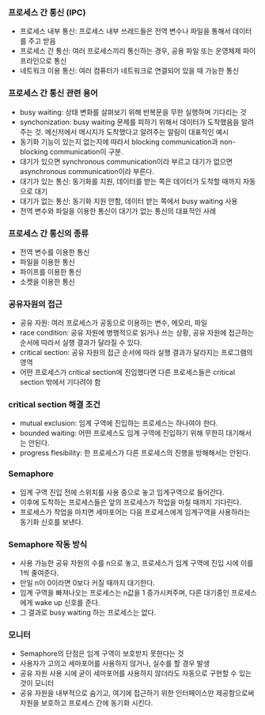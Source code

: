 ### 프로세스 간 통신 (IPC)
- 프로세스 내부 통신: 프로세스 내부 쓰레드들은 전역 변수나 파일을 통해서 데이터를 주고 받음
- 프로세스 간 통신: 여러 프로세스끼리 통신하는 경우, 공용 파일 또는 운영체제 파이프라인으로 통신
- 네트워크 이용 통신: 여러 컴퓨터가 네트워크로 연결되어 있을 때 가능한 통신

### 프로세스 간 통신 관련 용어
- busy waiting: 상태 변화를 살펴보기 위해 반복문을 무한 실행하며 기다리는 것
- synchonization: busy waiting 문제를 피하기 위해서 데이터가 도착했음을 알려주는 것. 메신저에서 메시지가 도착했다고 알려주는 알림이 대표적인 예시
- 동기화 기능이 있는지 없는지에 따라서 blocking communication과 non-blocking communication이 구분.
- 대기가 있으면 synchronous communication이라 부르고 대기가 없으면 asynchronous communication이라 부른다.
- 대기가 있는 통신: 동기화를 지원, 데이터를 받는 쪽은 데이터가 도착할 때까지 자동으로 대기
- 대기가 없는 통신: 동기화 지원 안함, 데이터 받는 쪽에서 busy waiting 사용
- 전역 변수와 파일을 이용한 통신이 대기가 없는 통신의 대표적인 사례

### 프로세스 간 통신의 종류
- 전역 변수를 이용한 통신
- 파일을 이용한 통신
- 파이프를 이용한 통신
- 소켓을 이용한 통신

### 공유자원의 접근
- 공유 자원: 여러 프로세스가 공동으로 이용하는 변수, 메모리, 파일
- race condition: 공유 자원에 병행적으로 읽거나 쓰는 상황, 공유 자원에 접근하는 순서에 따라서 실행 결과가 달라질 수 있다.
- critical section: 공유 자원의 접근 순서에 따라 실행 결과가 달라지는 프로그램의 영역
- 어떤 프로세스가 critical section에 진입했다면 다른 프로세스들은 critical section 밖에서 기다려야 함

### critical section 해결 조건
- mutual exclusion: 임계 구역에 진입하는 프로세스는 하나여야 한다.
- bounded waiting: 어떤 프로세스도 임계 구역에 진입하기 위해 무한히 대기해서는 안된다.
- progress flesibility: 한 프로세스가 다른 프로세스의 진행을 방해해서는 안된다.

### Semaphore
- 임계 구역 진입 전에 스위치를 사용 중으로 놓고 임계구역으로 들어간다.
- 이후에 도착하는 프로세스들은 앞의 프로세스가 작업을 마칠 때까지 기다린다.
- 프로세스가 작업을 마치면 세마포어는 다음 프로세스에게 임계구역을 사용하라는 동기화 신호를 보낸다.

### Semaphore 작동 방식
- 사용 가능한 공유 자원의 수를 n으로 놓고, 프로세스가 임계 구역에 진입 시에 이를 1씩 줄여준다.
- 만일 n이 0이라면 0보다 커질 때까지 대기한다.
- 임계 구역을 빠져나오는 프로세스는 n값을 1 증가시켜주며, 다른 대기중인 프로세스에게 wake up 신호를 준다.
- 그 결과로 busy waiting 하는 프로세스는 없다.

### 모니터
- Semaphore의 단점은 임계 구역이 보호받지 못한다는 것
- 사용자가 고의고 세마포어를 사용하지 않거나, 실수를 할 경우 발생
- 공유 자원 사용 시에 굳이 세마포어를 사용하지 않더라도 자동으로 구현할 수 있는 것이 모니터
- 공유 자원을 내부적으로 숨기고, 여기에 접근하기 위한 인터페이스만 제공함으로써 자원을 보호하고 프로세스 간에 동기화 시킨다.
